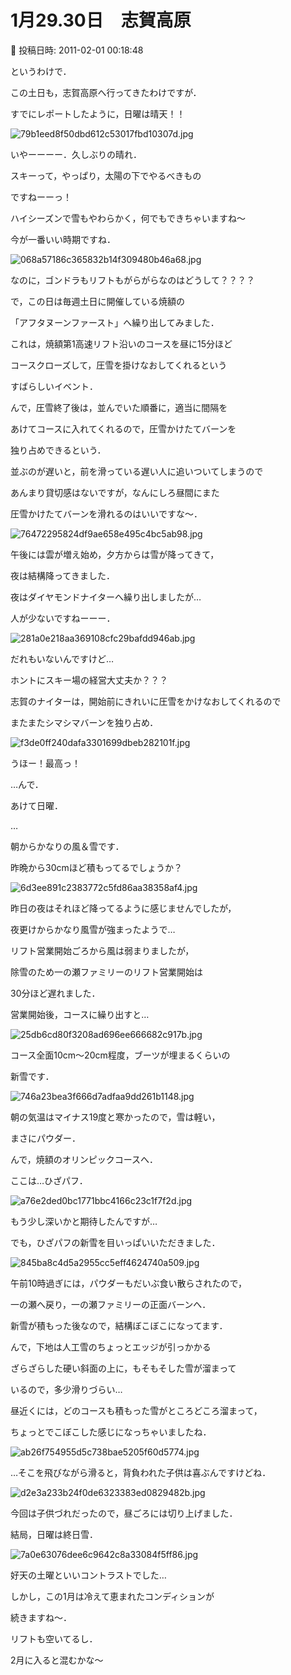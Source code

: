 # 1月29.30日　志賀高原

📅 投稿日時: 2011-02-01 00:18:48

というわけで．





この土日も，志賀高原へ行ってきたわけですが．





すでにレポートしたように，日曜は晴天！！




![79b1eed8f50dbd612c53017fbd10307d.jpg](images/79b1eed8f50dbd612c53017fbd10307d.jpg)




いやーーーー．久しぶりの晴れ．


スキーって，やっぱり，太陽の下でやるべきもの


ですねーーっ！





ハイシーズンで雪もやわらかく，何でもできちゃいますね～


今が一番いい時期ですね．




![068a57186c365832b14f309480b46a68.jpg](images/068a57186c365832b14f309480b46a68.jpg)







なのに，ゴンドラもリフトもがらがらなのはどうして？？？？





で，この日は毎週土日に開催している焼額の


「アフタヌーンファースト」へ繰り出してみました．


これは，焼額第1高速リフト沿いのコースを昼に15分ほど


コースクローズして，圧雪を掛けなおしてくれるという


すばらしいイベント．





んで，圧雪終了後は，並んでいた順番に，適当に間隔を


あけてコースに入れてくれるので，圧雪かけたてバーンを


独り占めできるという．


並ぶのが遅いと，前を滑っている遅い人に追いついてしまうので


あんまり貸切感はないですが，なんにしろ昼間にまた


圧雪かけたてバーンを滑れるのはいいですな～．




![76472295824df9ae658e495c4bc5ab98.jpg](images/76472295824df9ae658e495c4bc5ab98.jpg)







午後には雲が増え始め，夕方からは雪が降ってきて，


夜は結構降ってきました．





夜はダイヤモンドナイターへ繰り出しましたが…


人が少ないですねーーー．




![281a0e218aa369108cfc29bafdd946ab.jpg](images/281a0e218aa369108cfc29bafdd946ab.jpg)




だれもいないんですけど…


ホントにスキー場の経営大丈夫か？？？





志賀のナイターは，開始前にきれいに圧雪をかけなおしてくれるので


またまたシマシマバーンを独り占め．




![f3de0ff240dafa3301699dbeb282101f.jpg](images/f3de0ff240dafa3301699dbeb282101f.jpg)




うほー！最高っ！





…んで．


あけて日曜．


…


朝からかなりの風＆雪です．


昨晩から30cmほど積もってるでしょうか？




![6d3ee891c2383772c5fd86aa38358af4.jpg](images/6d3ee891c2383772c5fd86aa38358af4.jpg)







昨日の夜はそれほど降ってるように感じませんでしたが，


夜更けからかなり風雪が強まったようで…


リフト営業開始ごろから風は弱まりましたが，


除雪のため一の瀬ファミリーのリフト営業開始は


30分ほど遅れました．





営業開始後，コースに繰り出すと…




![25db6cd80f3208ad696ee666682c917b.jpg](images/25db6cd80f3208ad696ee666682c917b.jpg)




コース全面10cm～20cm程度，ブーツが埋まるくらいの


新雪です．










![746a23bea3f666d7adfaa9dd261b1148.jpg](images/746a23bea3f666d7adfaa9dd261b1148.jpg)




朝の気温はマイナス19度と寒かったので，雪は軽い，


まさにパウダー．





んで，焼額のオリンピックコースへ．


ここは…ひざパフ．




![a76e2ded0bc1771bbc4166c23c1f7f2d.jpg](images/a76e2ded0bc1771bbc4166c23c1f7f2d.jpg)




もう少し深いかと期待したんですが…





でも，ひざパフの新雪を目いっぱいいただきました．




![845ba8c4d5a2955cc5eff4624740a509.jpg](images/845ba8c4d5a2955cc5eff4624740a509.jpg)







午前10時過ぎには，パウダーもだいぶ食い散らされたので，


一の瀬へ戻り，一の瀬ファミリーの正面バーンへ．








新雪が積もった後なので，結構ぼこぼこになってます．


んで，下地は人工雪のちょっとエッジが引っかかる


ざらざらした硬い斜面の上に，もそもそした雪が溜まって


いるので，多少滑りづらい…





昼近くには，どのコースも積もった雪がところどころ溜まって，


ちょっとでこぼこした感じになっちゃいましたね．




![ab26f754955d5c738bae5205f60d5774.jpg](images/ab26f754955d5c738bae5205f60d5774.jpg)







…そこを飛びながら滑ると，背負われた子供は喜ぶんですけどね．




![d2e3a233b24f0de6323383ed0829482b.jpg](images/d2e3a233b24f0de6323383ed0829482b.jpg)







今回は子供づれだったので，昼ごろには切り上げました．


結局，日曜は終日雪．




![7a0e63076dee6c9642c8a33084f5ff86.jpg](images/7a0e63076dee6c9642c8a33084f5ff86.jpg)







好天の土曜といいコントラストでした…





しかし，この1月は冷えて恵まれたコンディションが


続きますね～．


リフトも空いてるし．


2月に入ると混むかな～
